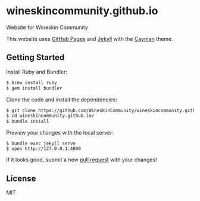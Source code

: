 # wineskincommunity.github.io
Website for Wineskin Community

This website uses [GitHub Pages](https://pages.github.com/) and [Jekyll](https://jekyllrb.com/) with the [Cayman](https://pages.github.com/) theme.

## Getting Started

Install Ruby and Bundler:

```bash
$ brew install ruby
$ gem install bundler
```

Clone the code and install the dependencies:

```bash
$ git clone https://github.com/WineskinCommunity/wineskincommunity.github.io.git
$ cd wineskincommunity.github.io/
$ bundle install
```

Preview your changes with the local server:

```
$ bundle exec jekyll serve
$ open http://127.0.0.1:4000
```

If it looks good, submit a new [pull request](https://github.com/WineskinCommunity/wineskincommunity.github.io/pulls) with your changes!

## License

MIT